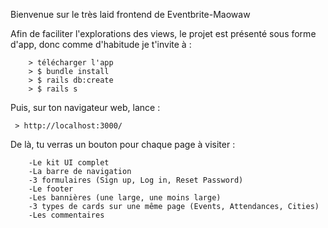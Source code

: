 Bienvenue sur le très laid frontend de Eventbrite-Maowaw

Afin de faciliter l'explorations des views, le projet est présenté sous forme d'app, donc comme d'habitude je t'invite à :

		> télécharger l'app
		> $ bundle install
		> $ rails db:create
		> $ rails s

Puis, sur ton navigateur web, lance :
	
	 > http://localhost:3000/

De là, tu verras un bouton pour chaque page à visiter : 

		-Le kit UI complet
		-La barre de navigation
		-3 formulaires (Sign up, Log in, Reset Password)
		-Le footer
		-Les bannières (une large, une moins large)
		-3 types de cards sur une même page (Events, Attendances, Cities)
		-Les commentaires
